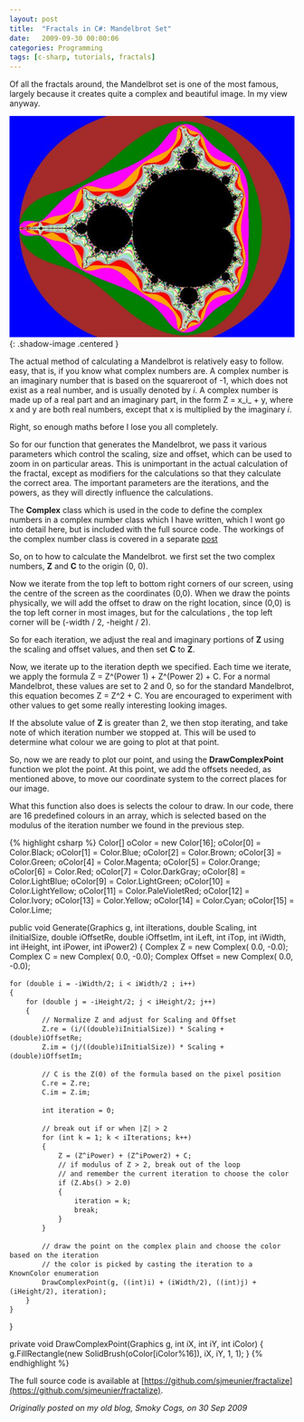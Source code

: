 ```yaml
---
layout: post
title:  "Fractals in C#: Mandelbrot Set"
date:   2009-09-30 00:00:06
categories: Programming
tags: [c-sharp, tutorials, fractals]
---
```


Of all the fractals around, the Mandelbrot set is one of the most famous, largely because it creates quite a complex and beautiful image. In my view anyway.

![Mandelbrot](/assets/images/blog/fractals/mandelbrot.jpg){: .shadow-image .centered }

The actual method of calculating a Mandelbrot is relatively easy to follow. easy, that is, if you know what complex numbers are. A complex number is an imaginary number that is based on the squareroot of -1, which does not exist as a real number, and is usually denoted by _i_. A complex number is made up of a real part and an imaginary part, in the form Z = x_i_ + y, where x and y are both real numbers, except that x is multiplied by the imaginary _i_.

Right, so enough maths before I lose you all completely.

So for our function that generates the Mandelbrot, we pass it various parameters which control the scaling, size and offset, which can be used to zoom in on particular areas. This is unimportant in the actual calculation of the fractal, except as modifiers for the calculations so that they calculate the correct area. The important parameters are the iterations, and the powers, as they will directly influence the calculations.

The **Complex** class which is used in the code to define the complex numbers in a complex number class which I have written, which I wont go into detail here, but is included with the full source code. The workings of the complex number class is covered in a separate [post](/programming/2009/10/23/complex-numbers.html)

So, on to how to calculate the Mandelbrot. we first set the two complex numbers, **Z** and **C** to the origin (0, 0).

Now we iterate from the top left to bottom right corners of our screen, using the centre of the screen as the coordinates (0,0). When we draw the points physically, we will add the offset to draw on the right location, since (0,0) is the top left corner in most images, but for the calculations , the top left corner will be (-width / 2, -height / 2).

So for each iteration, we adjust the real and imaginary portions of **Z** using the scaling and offset values, and then set **C** to **Z**.

Now, we iterate up to the iteration depth we specified. Each time we iterate, we apply the formula Z = Z^(Power 1) + Z^(Power 2) + C. For a normal Mandelbrot, these values are set to 2 and 0, so for the standard Mandelbrot, this equation becomes Z = Z^2 + C. You are encouraged to experiment with other values to get some really interesting looking images.

If the absolute value of **Z** is greater than 2, we then stop iterating, and take note of which iteration number we stopped at. This will be used to determine what colour we are going to plot at that point.

So, now we are ready to plot our point, and using the **DrawComplexPoint** function we plot the point. At this point, we add the offsets needed, as mentioned above, to move our coordinate system to the correct places for our image.

What this function also does is selects the colour to draw. In our code, there are 16 predefined colours in an array, which is selected based on the modulus of the iteration number we found in the previous step.
<!--more-->

{% highlight csharp %}
Color[] oColor = new Color[16];
oColor[0] = Color.Black;
oColor[1] = Color.Blue;
oColor[2] = Color.Brown;
oColor[3] = Color.Green;
oColor[4] = Color.Magenta;
oColor[5] = Color.Orange;
oColor[6] = Color.Red;
oColor[7] = Color.DarkGray;
oColor[8] = Color.LightBlue;
oColor[9] = Color.LightGreen;
oColor[10] = Color.LightYellow;
oColor[11] = Color.PaleVioletRed;
oColor[12] = Color.Ivory;
oColor[13] = Color.Yellow;
oColor[14] = Color.Cyan;
oColor[15] = Color.Lime;

public void Generate(Graphics g, int iIterations, double Scaling, int iInitialSize, double iOffsetRe, double iOffsetIm, int iLeft, int iTop, int iWidth, int iHeight, int iPower, int iPower2)
{
	Complex Z = new Complex( 0.0, -0.0);
	Complex C = new Complex( 0.0, -0.0);
	Complex Offset = new Complex( 0.0, -0.0);

	for (double i = -iWidth/2; i < iWidth/2 ; i++)
	{
		for (double j = -iHeight/2; j < iHeight/2; j++)
		{
			// Normalize Z and adjust for Scaling and Offset
			Z.re = (i/((double)iInitialSize)) * Scaling + (double)iOffsetRe;
			Z.im = (j/((double)iInitialSize)) * Scaling + (double)iOffsetIm;

			// C is the Z(0) of the formula based on the pixel position
			C.re = Z.re;
			C.im = Z.im;

			int iteration = 0;

			// break out if or when |Z| > 2
			for (int k = 1; k < iIterations; k++)
			{
				Z = (Z^iPower) + (Z^iPower2) + C;
				// if modulus of Z > 2, break out of the loop
				// and remember the current iteration to choose the color
				if (Z.Abs() > 2.0)
				{
					iteration = k;
					break;
				}
			}

			// draw the point on the complex plain and choose the color based on the iteration
			// the color is picked by casting the iteration to a KnownColor enumeration
			DrawComplexPoint(g, ((int)i) + (iWidth/2), ((int)j) + (iHeight/2), iteration);
		}
	}
}

private void DrawComplexPoint(Graphics g, int iX, int iY, int iColor)
{
	g.FillRectangle(new SolidBrush(oColor[iColor%16]), iX, iY, 1, 1);
}
{% endhighlight %}

The full source code is available at [https://github.com/sjmeunier/fractalize](https://github.com/sjmeunier/fractalize).

_Originally posted on my old blog, Smoky Cogs, on 30 Sep 2009_
